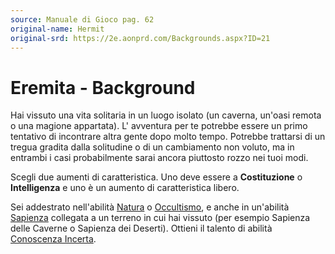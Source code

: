 ```yaml
---
source: Manuale di Gioco pag. 62
original-name: Hermit
original-srd: https://2e.aonprd.com/Backgrounds.aspx?ID=21
---
```


# Eremita - Background

Hai vissuto una vita solitaria in un luogo isolato (un caverna, un'oasi remota o
una magione appartata). L' avventura per te potrebbe essere un primo tentativo
di incontrare altra gente dopo molto tempo. Potrebbe trattarsi di un tregua
gradita dalla solitudine o di un cambiamento non voluto, ma in entrambi i casi
probabilmente sarai ancora piuttosto rozzo nei tuoi modi.

Scegli due aumenti di caratteristica. Uno deve essere a **Costituzione** o
**Intelligenza** e uno è un aumento di caratteristica libero.

Sei addestrato nell'abilità [Natura](/abilita/natura) o
[Occultismo](/abilita/occultismo), e anche in un'abilità
[Sapienza](/abilita/sapienza) collegata a un terreno in cui hai vissuto (per
esempio Sapienza delle Caverne o Sapienza dei Deserti). Ottieni il talento di
abilità [Conoscenza Incerta](/talenti/generici/conoscenza-incerta).
